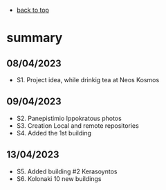 

* [back to top](README.md)

# summary

## 08/04/2023
- S1. Project idea, while drinkig tea at Neos Kosmos

## 09/04/2023
- S2. Panepistimio Ippokratous photos
- S3. Creation Local and remote repositories
- S4. Added the 1st building

## 13/04/2023
- S5. Added building #2 Kerasoyntos
- S6. Kolonaki 10 new buildings
